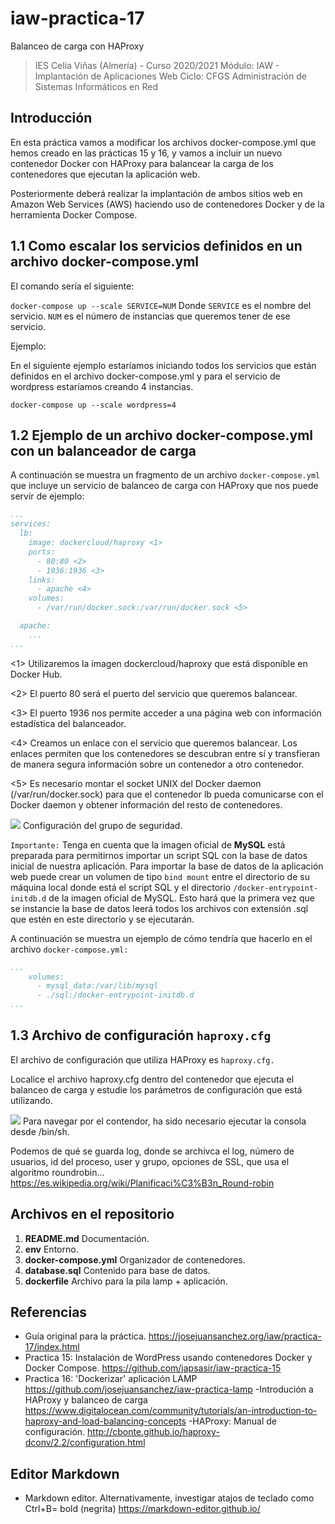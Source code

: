 # iaw-practica-17
Balanceo de carga con HAProxy

> IES Celia Viñas (Almería) - Curso 2020/2021
Módulo: IAW - Implantación de Aplicaciones Web
Ciclo: CFGS Administración de Sistemas Informáticos en Red

**Introducción**
------------
En esta práctica vamos a modificar los archivos docker-compose.yml que hemos creado en las prácticas 15 y 16, y vamos a incluir un nuevo contenedor Docker con HAProxy para balancear la carga de los contenedores que ejecutan la aplicación web.

Posteriormente deberá realizar la implantación de ambos sitios web en Amazon Web Services (AWS) haciendo uso de contenedores Docker y de la herramienta Docker Compose.

**1.1 Como escalar los servicios definidos en un archivo docker-compose.yml**
------------
El comando sería el siguiente:

`docker-compose up --scale SERVICE=NUM`
Donde
`SERVICE` es el nombre del servicio.
`NUM` es el número de instancias que queremos tener de ese servicio.

Ejemplo:

En el siguiente ejemplo estaríamos iniciando todos los servicios que están definidos en el archivo docker-compose.yml y para el servicio de wordpress estaríamos creando 4 instancias.

`docker-compose up --scale wordpress=4`

**1.2 Ejemplo de un archivo docker-compose.yml con un balanceador de carga**
------------
A continuación se muestra un fragmento de un archivo ``docker-compose.yml`` que incluye un servicio de balanceo de carga con HAProxy que nos puede servir de ejemplo:

```yaml
...
services:
  lb:
    image: dockercloud/haproxy <1>
    ports:
      - 80:80 <2>
      - 1936:1936 <3>
    links:
      - apache <4>
    volumes:
      - /var/run/docker.sock:/var/run/docker.sock <5>

  apache:
    ...
...
```

<1> Utilizaremos la imagen dockercloud/haproxy que está disponible en Docker Hub.

<2> El puerto 80 será el puerto del servicio que queremos balancear.

<3> El puerto 1936 nos permite acceder a una página web con información estadística del balanceador.

<4> Creamos un enlace con el servicio que queremos balancear. Los enlaces permiten que los contenedores se descubran entre sí y transfieran de manera segura información sobre un contenedor a otro contenedor.

<5> Es necesario montar el socket UNIX del Docker daemon (/var/run/docker.sock) para que el contenedor lb pueda comunicarse con el Docker daemon y obtener información del resto de contenedores.

![](https://imgur.com/UwsGYBS)
Configuración del grupo de seguridad.

`Importante:` Tenga en cuenta que la imagen oficial de **MySQL** está preparada para permitirnos importar un script SQL con la base de datos inicial de nuestra aplicación. Para importar la base de datos de la aplicación web puede crear un volumen de tipo `bind mount` entre el directorio de su máquina local donde está el script SQL y el directorio `/docker-entrypoint-initdb.d` de la imagen oficial de MySQL. Esto hará que la primera vez que se instancie la base de datos leerá todos los archivos con extensión .sql que estén en este directorio y se ejecutarán.

A continuación se muestra un ejemplo de cómo tendría que hacerlo en el archivo `docker-compose.yml:`

```yaml
...
    volumes:
      - mysql_data:/var/lib/mysql
      - ./sql:/docker-entrypoint-initdb.d 
...
```

**1.3 Archivo de configuración ``haproxy.cfg``**
------------
El archivo de configuración que utiliza HAProxy es ``haproxy.cfg.``

Localice el archivo haproxy.cfg dentro del contenedor que ejecuta el balanceo de carga y estudie los parámetros de configuración que está utilizando.

![](https://i.imgur.com/mAeNAqw.png)
Para navegar por el contendor, ha sido necesario ejecutar la consola desde /bin/sh.

Podemos de qué se guarda log, donde se archivca el log, número de usuarios, id del proceso, user y grupo, opciones de SSL, que usa el algoritmo roundrobin...
https://es.wikipedia.org/wiki/Planificaci%C3%B3n_Round-robin 


**Archivos en el repositorio**
------------
1. **README.md**          Documentación.
2. **env**                Entorno.
3. **docker-compose.yml** Organizador de contenedores.
4. **database.sql**       Contenido para base de datos.
5. **dockerfile**         Archivo para la pila lamp + aplicación.

**Referencias**
------------
- Guía original para la práctica.
https://josejuansanchez.org/iaw/practica-17/index.html
- Practica 15: Instalación de WordPress usando contenedores Docker y Docker Compose.
https://github.com/japsasir/iaw-practica-15
- Practica 16: 'Dockerizar' aplicación LAMP
https://github.com/josejuansanchez/iaw-practica-lamp
-Introdución a HAProxy y balanceo de carga
https://www.digitalocean.com/community/tutorials/an-introduction-to-haproxy-and-load-balancing-concepts
-HAProxy: Manual de configuración.
http://cbonte.github.io/haproxy-dconv/2.2/configuration.html


**Editor Markdown**
------------
- Markdown editor. Alternativamente, investigar atajos de teclado como Ctrl+B= bold (negrita) 
https://markdown-editor.github.io/

